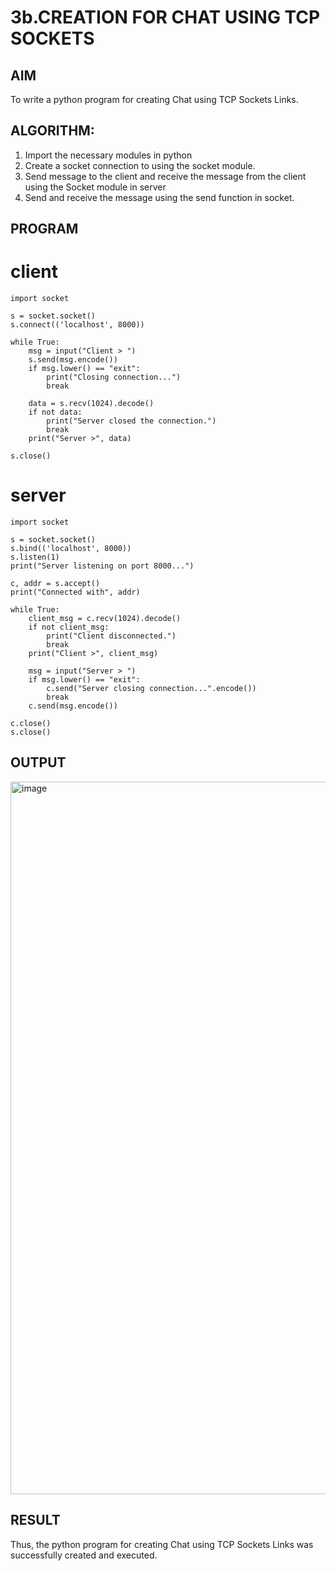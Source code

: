 # 3b.CREATION FOR CHAT USING TCP SOCKETS
## AIM
To write a python program for creating Chat using TCP Sockets Links.
## ALGORITHM:
1. Import the necessary modules in python
2. Create a socket connection to using the socket module.
3. Send message to the client and receive the message from the client using the Socket module in
 server
4. Send and receive the message using the send function in socket.
## PROGRAM
# client
```
import socket

s = socket.socket()
s.connect(('localhost', 8000))

while True:
    msg = input("Client > ")
    s.send(msg.encode())
    if msg.lower() == "exit":
        print("Closing connection...")
        break

    data = s.recv(1024).decode()
    if not data:
        print("Server closed the connection.")
        break
    print("Server >", data)

s.close()
```
# server
```
import socket

s = socket.socket()
s.bind(('localhost', 8000))
s.listen(1)
print("Server listening on port 8000...")

c, addr = s.accept()
print("Connected with", addr)

while True:
    client_msg = c.recv(1024).decode()
    if not client_msg:
        print("Client disconnected.")
        break
    print("Client >", client_msg)
    
    msg = input("Server > ")
    if msg.lower() == "exit":
        c.send("Server closing connection...".encode())
        break
    c.send(msg.encode())

c.close()
s.close()
```

## OUTPUT
<img width="1920" height="1140" alt="image" src="https://github.com/user-attachments/assets/c1d1e800-efa4-443f-81e6-ca3240b895f3" />

## RESULT
Thus, the python program for creating Chat using TCP Sockets Links was successfully 
created and executed.
